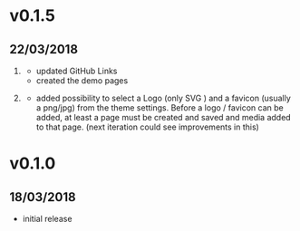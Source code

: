 # v0.1.5
##  22/03/2018
1. [](#new)
    - updated GitHub Links
    - created the demo pages


1. [](#improved)
    - added possibility to select a Logo (only SVG ) and a favicon (usually a png/jpg) from the theme settings. Before a logo / favicon can be added, at least a page must be created and saved and media added to that page. (next iteration could see improvements in this)
# v0.1.0
##  18/03/2018

- initial release


